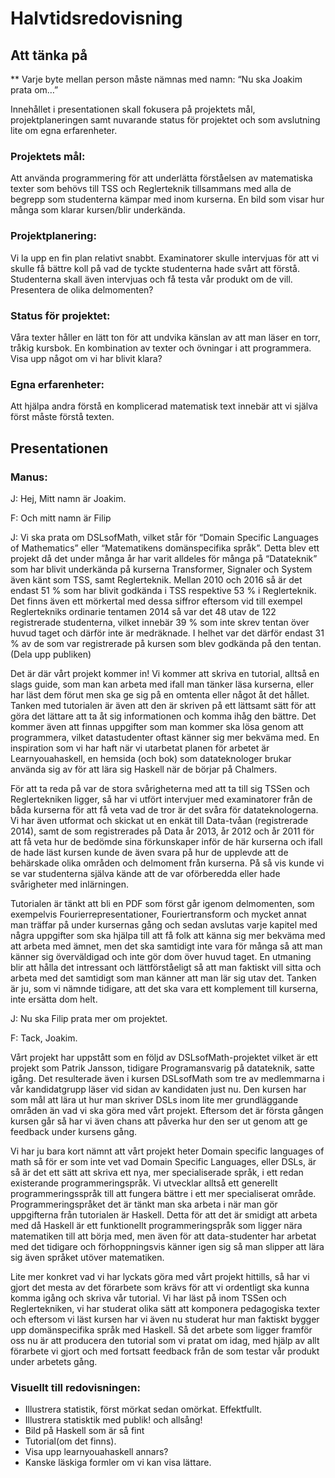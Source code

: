 # Halvtidsredovisning


## Att tänka på

** Varje byte mellan person måste nämnas med namn: “Nu ska Joakim prata om…”

Innehållet i presentationen skall fokusera på  projektets mål, projektplaneringen samt nuvarande status för projektet och som avslutning lite om egna erfarenheter.

### Projektets mål:
Att använda programmering för att underlätta förståelsen av matematiska texter som behövs till TSS och Reglerteknik tillsammans med alla de begrepp som studenterna kämpar med inom kurserna.
En bild som visar hur många som klarar kursen/blir underkända.

### Projektplanering:
Vi la upp en fin plan relativt snabbt. Examinatorer skulle intervjuas för att vi skulle få bättre koll på vad de tyckte studenterna hade svårt att förstå. Studenterna skall även intervjuas och få testa vår produkt om de vill.
Presentera de olika delmomenten?

### Status för projektet:
Våra texter håller en lätt ton för att undvika känslan av att man läser en torr, tråkig kursbok.
En kombination av texter och övningar i att programmera.
Visa upp något om vi har blivit klara?

### Egna erfarenheter:
Att hjälpa andra förstå en komplicerad matematisk text innebär att vi själva först måste förstå texten.

## Presentationen

### Manus:

J: Hej, Mitt namn är Joakim.

F: Och mitt namn är Filip

J: Vi ska prata om DSLsofMath, vilket står för “Domain Specific Languages of Mathematics” eller “Matematikens domänspecifika språk”. Detta blev ett projekt då det under många år har varit alldeles för många på “Datateknik” som har blivit underkända på kurserna Transformer, Signaler och System även känt som TSS, samt Reglerteknik. Mellan 2010 och 2016 så är det endast 51 % som har blivit godkända i TSS respektive 53 % i Reglerteknik. Det finns även ett mörkertal med dessa siffror eftersom vid till exempel Reglertekniks ordinarie tentamen 2014 så var det 48 utav de 122 registrerade studenterna, vilket innebär 39 % som inte skrev tentan över huvud taget och därför inte är medräknade. I helhet var det därför endast 31 % av de som var registrerade på kursen som blev godkända på den tentan. (Dela upp publiken)

Det är där vårt projekt kommer in! Vi kommer att skriva en tutorial, alltså en slags guide, som man kan arbeta med ifall man tänker läsa kurserna, eller har läst dem förut men ska ge sig på en omtenta eller något åt det hållet. Tanken med tutorialen är även att den är skriven på ett lättsamt sätt för att göra det lättare att ta åt sig informationen och komma ihåg den bättre. Det kommer även att finnas uppgifter som man kommer ska lösa genom att programmera, vilket datastudenter oftast känner sig mer bekväma med. En inspiration som vi har haft när vi utarbetat planen för arbetet är Learnyouahaskell, en hemsida (och bok) som datateknologer brukar använda sig av för att lära sig Haskell när de börjar på Chalmers.

För att ta reda på var de stora svårigheterna med att ta till sig TSSen och Reglertekniken ligger, så har vi utfört intervjuer med examinatorer från de båda kurserna för att få veta vad de tror är det svåra för datateknologerna. Vi har även utformat och skickat ut en enkät till Data-tvåan (registrerade 2014), samt de som registrerades på Data år 2013, år 2012 och år 2011 för att få veta hur de bedömde sina förkunskaper inför de här kurserna och ifall de hade läst kursen kunde de även svara på hur de upplevde att de behärskade olika områden och delmoment från kurserna. På så vis kunde vi se var studenterna själva kände att de var oförberedda eller hade svårigheter med inlärningen.

Tutorialen är tänkt att bli en PDF som först går igenom delmomenten, som exempelvis Fourierrepresentationer, Fouriertransform och mycket annat man träffar på under kursernas gång och sedan avslutas varje kapitel med några uppgifter som ska hjälpa till att få folk att känna sig mer bekväma med att arbeta med ämnet, men det ska samtidigt inte vara för många så att man känner sig överväldigad och inte gör dom över huvud taget. En utmaning blir att hålla det intressant och lättförståeligt så att man faktiskt vill sitta och arbeta med det samtidigt som man känner att man lär sig utav det. Tanken är ju, som vi nämnde tidigare, att det ska vara ett komplement till kurserna, inte ersätta dom helt.

J: Nu ska Filip prata mer om projektet.

F: Tack, Joakim.

Vårt projekt har uppstått som en följd av DSLsofMath-projektet vilket är ett projekt som Patrik Jansson, tidigare Programansvarig på datateknik, satte igång. Det resulterade även i kursen DSLsofMath som tre av medlemmarna i vår kandidatgrupp läser vid sidan av kandidaten just nu. Den kursen har som mål att lära ut hur man skriver DSLs inom lite mer grundläggande områden än vad vi ska göra med vårt projekt. Eftersom det är första gången kursen går så har vi även chans att påverka hur den ser ut genom att ge feedback under kursens gång.

Vi har ju bara kort nämnt att vårt projekt heter Domain specific languages of math så för er som inte vet vad Domain Specific Languages, eller DSLs, är så är det ett sätt att skriva ett nya, mer specialiserade språk, i ett redan existerande programmeringspråk. Vi utvecklar alltså ett generellt programmeringsspråk till att fungera bättre i ett mer specialiserat område.
Programmeringspråket det är tänkt man ska arbeta i när man gör uppgifterna från tutorialen är Haskell. Detta för att det är smidigt att arbeta med då Haskell är ett funktionellt programmeringspråk som ligger nära matematiken till att börja med, men även för att data-studenter har arbetat med det tidigare och förhoppningsvis känner igen sig så man slipper att lära sig även språket utöver matematiken.

Lite mer konkret vad vi har lyckats göra med vårt projekt hittills, så har vi gjort det mesta av det förarbete som krävs för att vi ordentligt ska kunna komma igång och skriva vår tutorial. Vi har läst på inom TSSen och Reglertekniken, vi har studerat olika sätt att komponera pedagogiska texter och eftersom vi läst kursen har vi även nu studerat hur man faktiskt bygger upp domänspecifika språk med Haskell. Så det arbete som ligger framför oss nu är att producera den tutorial som vi pratat om idag, med hjälp av allt förarbete vi gjort och med fortsatt feedback från de som testar vår produkt under arbetets gång.




### Visuellt till redovisningen:

- Illustrera statistik, först mörkat sedan omörkat. Effektfullt.
- Illustrera statisktik med publik! och allsång!
- Bild på Haskell som är så fint
- Tutorial(om det finns).
- Visa upp learnyouahaskell annars?
- Kanske läskiga formler om vi kan visa lättare.
